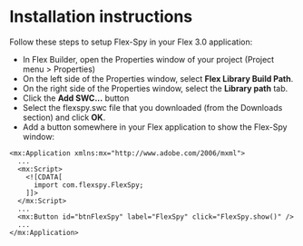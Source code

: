 # Installation instructions #

Follow these steps to setup Flex-Spy in your Flex 3.0 application:

  * In Flex Builder, open the Properties window of your project (Project menu > Properties)
  * On the left side of the Properties window, select **Flex Library Build Path**.
  * On the right side of the Properties window, select the **Library path** tab.
  * Click the **Add SWC...** button
  * Select the flexspy.swc file that you downloaded (from the Downloads section) and click **OK**.
  * Add a button somewhere in your Flex application to show the Flex-Spy window:
```
<mx:Application xmlns:mx="http://www.adobe.com/2006/mxml">
  ...
  <mx:Script>
    <![CDATA[
      import com.flexspy.FlexSpy;
    ]]>
  </mx:Script>
  ...
  <mx:Button id="btnFlexSpy" label="FlexSpy" click="FlexSpy.show()" />
  ...
</mx:Application>
```